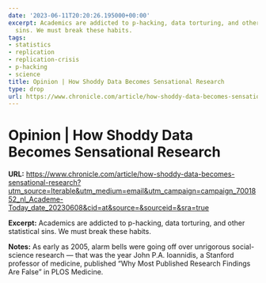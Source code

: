 ```yaml
---
date: '2023-06-11T20:20:26.195000+00:00'
excerpt: Academics are addicted to p-hacking, data torturing, and other statistical
  sins. We must break these habits.
tags:
- statistics
- replication
- replication-crisis
- p-hacking
- science
title: Opinion | How Shoddy Data Becomes Sensational Research
type: drop
url: https://www.chronicle.com/article/how-shoddy-data-becomes-sensational-research?utm_source=Iterable&utm_medium=email&utm_campaign=campaign_7001852_nl_Academe-Today_date_20230608&cid=at&source=&sourceid=&sra=true
---
```


# Opinion | How Shoddy Data Becomes Sensational Research

**URL:** https://www.chronicle.com/article/how-shoddy-data-becomes-sensational-research?utm_source=Iterable&utm_medium=email&utm_campaign=campaign_7001852_nl_Academe-Today_date_20230608&cid=at&source=&sourceid=&sra=true

**Excerpt:** Academics are addicted to p-hacking, data torturing, and other statistical sins. We must break these habits.

**Notes:**
As early as 2005, alarm bells were going off over unrigorous social-science research — that was the year John P.A. Ioannidis, a Stanford professor of medicine, published “Why Most Published Research Findings Are False” in PLOS Medicine.
